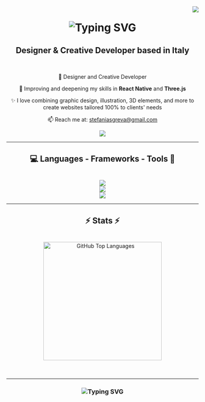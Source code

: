 <!---
StefaniaSgreva/StefaniaSgreva is a ✨ special ✨ repository because its `README.md` (this file) appears on your GitHub profile.
You can click the Preview link to take a look at your changes.
--->

<img align="right" src="https://visitor-badge.laobi.icu/badge?page_id=StefaniaSgreva.StefaniaSgreva" />

<h1 align="center">
  <img src="https://readme-typing-svg.herokuapp.com/?font=Fira&size=35&color=F8C3CD&center=true&vCenter=true&width=500&height=70&duration=4000&lines=Hi+There!👋;+I'm+Stefania+Sgreva;" alt="Typing SVG"/>
</h1>

<h2 align="center">Designer & Creative Developer based in Italy</h2> 

<br/>

<div align="center">
  
  💼 Designer and Creative Developer 

  🌱 Improving and deepening my skills in **React Native** and **Three.js**

  ✨​​ I love combining graphic design, illustration, 3D elements, and more to create websites tailored 100% to clients' needs

  📫 Reach me at: <a href="mailto:stefaniasgreva@gmail.com">stefaniasgreva@gmail.com</a>
  
</div>

<div align="center">
     <!---<a href="mailto:stefaniasgreva@gmail.com">
     <img src="https://img.shields.io/badge/Gmail-333333?style=for-the-badge&logo=gmail&logoColor=red" />
   </a>--->
    <a href="https://www.linkedin.com/in/stefaniasgreva/">
     <img src="https://img.shields.io/badge/LinkedIn-0077B5?style=for-the-badge&logo=linkedin&logoColor=white" />
    </a>
  <!--- aggiungere link al PORTFOLIO --->
</div>

<hr/>

<h2 align="center">💻 Languages - Frameworks - Tools 🎨</h2>

<br/>

<div align="center">
  
  <a href="https://skillicons.dev">
    <img src="https://skillicons.dev/icons?i=html,css,sass,javascript,typescript,php"/><br/>
    <img src="https://skillicons.dev/icons?i=react,nextjs,vite,vue,laravel,tailwind,bootstrap,threejs,blender"/><br/>
    <img src="https://skillicons.dev/icons?i=vscode,figma,mysql,git,nodejs,postman"/>
  </a>
  
</div>

<hr/>

<h2 align="center">⚡ Stats ⚡</h2> 

<br/>

<div align="center">
  <!--- <img width=430 src="https://streak-stats.demolab.com?user=StefaniaSgreva&theme=tokyonight&hide_border=true&mode=weekly" alt="GitHub Streak" /> 
 <img src="https://github-readme-stats.vercel.app/api?username=StefaniaSgreva&theme=tokyonight&hide_border=true" alt="GitHub Stats" /> --->
  <img width=310 src="https://github-readme-stats.vercel.app/api/top-langs/?username=StefaniaSgreva&theme=tokyonight&hide_border=true&hide=html,css&exclude_repo=github-readme-stats,StefaniaSgreva.github.io&layout=compact" alt="GitHub Top Languages" />

</div>
<br/><br/>
<hr/>

<h3 align="center">
  <img src="https://readme-typing-svg.herokuapp.com/?font=Fira&size=25&color=F8C3CD&center=true&vCenter=true&width=500&height=70&duration=4000&lines=Thank+you+for+stopping+by!✌️;+Feel+free+to+connect+on+LinkedIn;+I'm+always+open+to+collab+🙂" alt="Typing SVG"/>
</h3>

